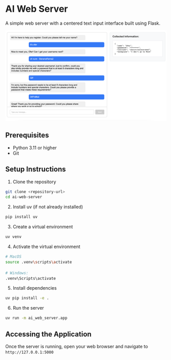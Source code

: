 # AI Web Server

A simple web server with a centered text input interface built using Flask.

![Screenshot of the application](screenshot.png)

## Prerequisites

- Python 3.11 or higher
- Git

## Setup Instructions

1. Clone the repository
```bash
git clone <repository-url>
cd ai-web-server
```

2. Install uv (if not already installed)
```bash
pip install uv
```

3. Create a virtual environment
```bash
uv venv
```

4. Activate the virtual environment
```bash
# MacOS
source .venv\scripts\activate

# Windows:
.venv\Scripts\activate
```

5. Install dependencies
```bash
uv pip install -e .
```

6. Run the server
```bash
uv run -m ai_web_server.app
```

## Accessing the Application

Once the server is running, open your web browser and navigate to `http://127.0.0.1:5000`
